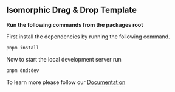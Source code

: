 ## Isomorphic Drag & Drop Template

**Run the following commands from the packages root**

First install the dependencies by running the following command.

```bash
pnpm install
```

Now to start the local development server run

```bash
pnpm dnd:dev
```

To learn more please follow our [Documentation](https://isomorphic-doc.vercel.app/getting-started/installation)
